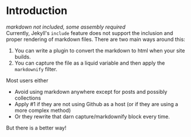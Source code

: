 # Introduction
_markdown not included, some assembly required_<br>
Currently, Jekyll's `include` feature does not support the inclusion and proper rendering of markdown files. There are two main ways around this:
1. You can write a plugin to convert the markdown to html when your site builds.
2. You can capture the file as a liquid variable and then apply the `markdownify` filter.

Most users either 
- Avoid using markdown anywhere except for posts and possibly collections
- Apply #1 if they are not using Github as a host (or if they are using a more complex method)
- Or they rewrite that darn capture/markdownify block every time.

But there is a better way!
